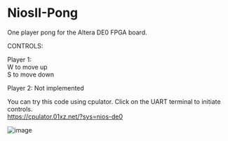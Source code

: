 # NiosII-Pong
One player pong for the Altera DE0 FPGA board.

CONTROLS:


Player 1:\
W to move up \
S to move down

Player 2: 
Not implemented

You can try this code using cpulator. Click on the UART terminal to initiate controls.  
https://cpulator.01xz.net/?sys=nios-de0

![image](https://github.com/AdamHolan/NiosII-Pong/assets/50183597/96122906-d2ce-404a-b3c9-404e8189815d)
